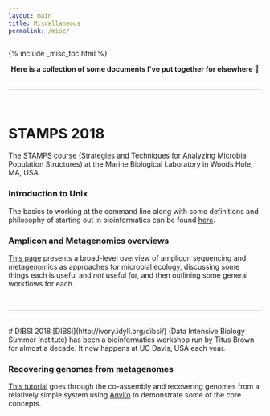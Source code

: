 ```yaml
---
layout: main
title: Miscellaneous
permalink: /misc/
---  
```


{% include _misc_toc.html %}

<center><b>
Here is a collection of some documents I've put together for elsewhere 🙂
</b></center>  
<br>

---
<br>

# STAMPS 2018
The [STAMPS](https://stamps.mbl.edu/index.php/Main_Page) course (Strategies and Techniques for Analyzing Microbial Population Structures) at the Marine Biological Laboratory in Woods Hole, MA, USA.

### Introduction to Unix
The basics to working at the command line along with some definitions and philosophy of starting out in bioinformatics can be found [here](https://astrobiomike.github.io/stamps2018/unix_intro).

### Amplicon and Metagenomics overviews
[This page](/misc/amplicon_and_metagen) presents a broad-level overview of amplicon sequencing and metagenomics as approaches for microbial ecology, discussing some things each is useful and _not_ useful for, and then outlining some general workflows for each.

<br>

---
<br>
# DIBSI 2018
[DIBSI](http://ivory.idyll.org/dibsi/) (Data Intensive Biology Summer Institute) has been a bioinformatics workshop run by Titus Brown for almost a decade. It now happens at UC Davis, USA each year. 

### Recovering genomes from metagenomes
[This tutorial](https://astrobiomike.github.io/metagenomics/metagen_anvio) goes through the co-assembly and recovering genomes from a relatively simple system using [Anvi'o](http://merenlab.org/software/anvio/) to demonstrate some of the core concepts. 


